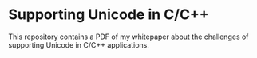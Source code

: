 # Supporting Unicode in C/C++

This repository contains a PDF of my whitepaper about the challenges of supporting Unicode in C/C++
applications.

